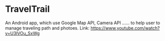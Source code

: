 # TravelTrail
An Android app, which use Google Map API, Camera API ...... to help user to manage traveling path and photoes.
Link: https://www.youtube.com/watch?v=U3lVOu_SxWg

